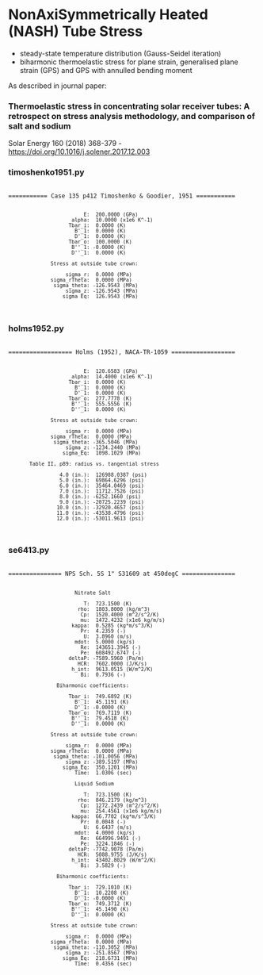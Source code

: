 # NonAxiSymmetrically Heated (NASH) Tube Stress
- steady-state temperature distribution (Gauss-Seidel iteration)
- biharmonic thermoelastic stress for plane strain, generalised plane strain (GPS) and GPS with annulled bending moment

As described in journal paper:
### Thermoelastic stress in concentrating solar receiver tubes: A retrospect on stress analysis methodology, and comparison of salt and sodium
Solar Energy 160 (2018) 368-379 - https://doi.org/10.1016/j.solener.2017.12.003

### timoshenko1951.py
<code>
=========== Case 135 p412 Timoshenko & Goodier, 1951 ===========

                             E:  200.0000 (GPa)
                         alpha:  10.0000 (x1e6 K^-1)
                        Tbar_i:  0.0000 (K)
                          B'_1:  0.0000 (K)
                          D'_1:  0.0000 (K)
                        Tbar_o:  100.0000 (K)
                         B''_1: -0.0000 (K)
                         D''_1:  0.0000 (K)

                  Stress at outside tube crown:

                       sigma_r:  0.0000 (MPa)
                  sigma_rTheta:  0.0000 (MPa)
                   sigma_theta: -126.9543 (MPa)
                       sigma_z: -126.9543 (MPa)
                      sigma_Eq:  126.9543 (MPa)
</code>

### holms1952.py
<code>
================== Holms (1952), NACA-TR-1059 ==================

                             E:  120.6583 (GPa)
                         alpha:  14.4000 (x1e6 K^-1)
                        Tbar_i:  0.0000 (K)
                          B'_1:  0.0000 (K)
                          D'_1:  0.0000 (K)
                        Tbar_o:  277.7778 (K)
                         B''_1:  555.5556 (K)
                         D''_1:  0.0000 (K)

                  Stress at outside tube crown:

                       sigma_r:  0.0000 (MPa)
                  sigma_rTheta:  0.0000 (MPa)
                   sigma_theta: -365.5046 (MPa)
                       sigma_z: -1234.2440 (MPa)
                      sigma_Eq:  1098.1029 (MPa)

           Table II, p89: radius vs. tangential stress

                     4.0 (in.):  126988.0387 (psi)
                     5.0 (in.):  69864.6296 (psi)
                     6.0 (in.):  35464.0469 (psi)
                     7.0 (in.):  11712.7526 (psi)
                     8.0 (in.): -6252.1660 (psi)
                     9.0 (in.): -20725.2239 (psi)
                    10.0 (in.): -32920.4657 (psi)
                    11.0 (in.): -43538.4796 (psi)
                    12.0 (in.): -53011.9613 (psi)
</code>

### se6413.py
<code>
=============== NPS Sch. 5S 1" S31609 at 450degC ===============


                          Nitrate Salt

                             T:  723.1500 (K)
                           rho:  1803.8000 (kg/m^3)
                            Cp:  1520.4000 (m^2/s^2/K)
                            mu:  1472.4232 (x1e6 kg/m/s)
                         kappa:  0.5285 (kg*m/s^3/K)
                            Pr:  4.2359 (-)
                             U:  3.8960 (m/s)
                          mdot:  5.0000 (kg/s)
                            Re:  143651.3945 (-)
                            Pe:  608492.6747 (-)
                        deltaP: -7589.5960 (Pa/m)
                           HCR:  7602.0000 (J/K/s)
                         h_int:  9613.0515 (W/m^2/K)
                            Bi:  0.7936 (-)

                    Biharmonic coefficients:

                        Tbar_i:  749.6892 (K)
                          B'_1:  45.1191 (K)
                          D'_1: -0.0000 (K)
                        Tbar_o:  769.7119 (K)
                         B''_1:  79.4518 (K)
                         D''_1:  0.0000 (K)

                  Stress at outside tube crown:

                       sigma_r:  0.0000 (MPa)
                  sigma_rTheta:  0.0000 (MPa)
                   sigma_theta: -101.0056 (MPa)
                       sigma_z: -389.5197 (MPa)
                      sigma_Eq:  350.1201 (MPa)
                          Time:  1.0306 (sec)

                          Liquid Sodium

                             T:  723.1500 (K)
                           rho:  846.2179 (kg/m^3)
                            Cp:  1272.2439 (m^2/s^2/K)
                            mu:  254.4561 (x1e6 kg/m/s)
                         kappa:  66.7702 (kg*m/s^3/K)
                            Pr:  0.0048 (-)
                             U:  6.6437 (m/s)
                          mdot:  4.0000 (kg/s)
                            Re:  664996.9491 (-)
                            Pe:  3224.1846 (-)
                        deltaP: -7742.9078 (Pa/m)
                           HCR:  5088.9755 (J/K/s)
                         h_int:  43402.8029 (W/m^2/K)
                            Bi:  3.5829 (-)

                    Biharmonic coefficients:

                        Tbar_i:  729.1010 (K)
                          B'_1:  10.2208 (K)
                          D'_1: -0.0000 (K)
                        Tbar_o:  749.3712 (K)
                         B''_1:  45.1490 (K)
                         D''_1:  0.0000 (K)

                  Stress at outside tube crown:

                       sigma_r:  0.0000 (MPa)
                  sigma_rTheta:  0.0000 (MPa)
                   sigma_theta: -110.3052 (MPa)
                       sigma_z: -251.8567 (MPa)
                      sigma_Eq:  218.6731 (MPa)
                          Time:  0.4356 (sec)
</code>